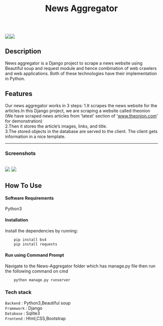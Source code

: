 </p>
<h1 align = 'center'>News Aggregator</h1>
<br>


<br>

[![](https://img.shields.io/badge/Made_with-Python3-blue?style=for-the-badge&logo=python)](https://www.python.org "Python3")[![](https://img.shields.io/badge/Made_with-Django-blue?style=for-the-badge&logo=django)](https://www.djangoproject.com/ "Django")

</p>

## Description ##

News aggregator is a Django project to scrape a news website using Beautiful soup and request module and hence combination of web crawlers and web applications. 
Both of these technologies have their implementation in Python. 

## Features ##
Our news aggregator works in 3 steps:
1.It scrapes the news website for the articles.In this Django project, we are scraping a website called theonion 
(We have scraped news articles from 'latest' section of 'www.theonion.com' for demonstration)<br>
2.Then it stores the article’s images, links, and title.<br>
3.The stored objects in the database are served to the client. The client gets information in a nice template.<br>

----------------------------------------------------------------------------------------
### Screenshots ###
![](https://github.com/sakship31/News-Aggregator/blob/master/screenshots/ss.PNG)
![](https://github.com/sakship31/News-Aggregator/blob/master/screenshots/ss1.PNG)
---------------------------------------------------------------------------------------

## How To Use
#### Software Requirements
Python3

#### Installation
Install the dependencies by running:
```html  
    pip install bs4
    pip install requests
```

#### Run using Command Prompt
 
Navigate to the News-Aggregator folder which has manage.py file then run the following command on cmd
```html
    python manage.py runserver
```

###             Tech stack
`Backend` : Python3,Beautiful soup <br>
`Framework` : Django <br>
`Database` : Sqlite3 <br>
`Frontend` : Html,CSS,Bootstrap  <br>


